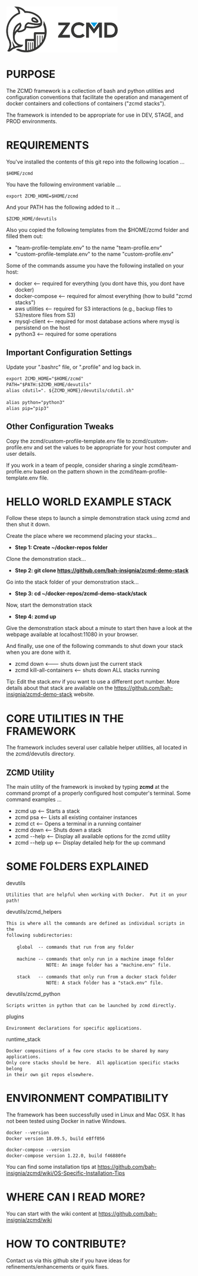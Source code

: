 
![ZCMD Logo](https://github.com/bah-insignia/zcmd-docs/blob/master/category/core/images/logos/logo136-small.png)

PURPOSE
=======
The ZCMD framework is a collection of bash and python utilities and configuration
conventions that facilitate the operation and management of 
docker containers and collections of containers ("zcmd stacks").

The framework is intended to be appropriate for use in DEV, STAGE, and
PROD environments.

REQUIREMENTS
============
You've installed the contents of this git repo into the following location ...

    $HOME/zcmd

You have the following environment variable ...

    export ZCMD_HOME=$HOME/zcmd

And your PATH has the following added to it ...

    $ZCMD_HOME/devutils

Also you copied the following templates from the $HOME/zcmd folder and filled them out:

* "team-profile-template.env" to the name "team-profile.env" 
* "custom-profile-template.env" to the name "custom-profile.env" 

Some of the commands assume you have the following installed on your host:

* docker         <-- required for everything (you dont have this, you dont have docker)
* docker-compose <-- required for almost everything (how to build "zcmd stacks")
* aws utilities  <-- required for S3 interactions (e.g., backup files to S3/restore files from S3)
* mysql-client   <-- required for most database actions where mysql is persistend on the host
* python3        <-- required for some operations

Important Configuration Settings
--------------------------------
Update your ".bashrc" file, or ".profile" and log back in.

    export ZCMD_HOME="$HOME/zcmd"
    PATH="$PATH:$ZCMD_HOME/devutils"
    alias cdutil=". ${ZCMD_HOME}/devutils/cdutil.sh"

    alias python="python3"
    alias pip="pip3"

Other Configuration Tweaks
--------------------------
Copy the zcmd/custom-profile-template.env file to zcmd/custom-profile.env and set
the values to be appropriate for your host computer and user details.

If you work in a team of people, consider sharing a single zcmd/team-profile.env
based on the pattern shown in the zcmd/team-profile-template.env file.

HELLO WORLD EXAMPLE STACK
=========================
Follow these steps to launch a simple demonstration stack using zcmd and
then shut it down.

Create the place where we recommend placing your stacks...

* **Step 1: Create ~/docker-repos folder**

Clone the demonstration stack...

* **Step 2: git clone https://github.com/bah-insignia/zcmd-demo-stack**

Go into the stack folder of your demonstration stack... 

* **Step 3: cd ~/docker-repos/zcmd-demo-stack/stack**

Now, start the demonstration stack

* **Step 4: zcmd up**

Give the demonstration stack about a minute to start then have a look
at the webpage available at localhost:11080 in your browser.

And finally, use one of the following commands to shut down your stack when you are done with it.
* zcmd down <--- shuts down just the current stack
* zcmd kill-all-containers <-- shuts down ALL stacks running 

Tip: Edit the stack.env if you want to use a different port number.  More details about that stack are available on the https://github.com/bah-insignia/zcmd-demo-stack website.

CORE UTILITIES IN THE FRAMEWORK
===============================
The framework includes several user callable helper utilities, all located in the zcmd/devutils directory.

ZCMD Utility
------------
The main utility of the framework is invoked by typing **zcmd** at the command prompt of a properly configured host computer's terminal.  Some command examples ...

* zcmd up <-- Starts a stack
* zcmd psa <-- Lists all existing container instances
* zcmd ct <-- Opens a terminal in a running container
* zcmd down <-- Shuts down a stack
* zcmd --help <-- Display all available options for the zcmd utility
* zcmd --help up <-- Display detailed help for the up command

SOME FOLDERS EXPLAINED
======================

devutils

    Utilities that are helpful when working with Docker.  Put it on your path!

devutils/zcmd_helpers

    This is where all the commands are defined as individual scripts in the 
    following subdirectories:

        global  -- commands that run from any folder

        machine -- commands that only run in a machine image folder
                   NOTE: An image folder has a "machine.env" file.

        stack   -- commands that only run from a docker stack folder
                   NOTE: A stack folder has a "stack.env" file. 

devutils/zcmd_python

    Scripts written in python that can be launched by zcmd directly.

plugins

    Environment declarations for specific applications.

runtime_stack

    Docker compositions of a few core stacks to be shared by many applications.  
    Only core stacks should be here.  All application specific stacks belong 
    in their own git repos elsewhere.

ENVIRONMENT COMPATIBILITY
=========================
The framework has been successfully used in Linux and Mac OSX.  It has 
not been tested using Docker in native Windows.

```
docker --version
Docker version 18.09.5, build e8ff056
```

```
docker-compose --version
docker-compose version 1.22.0, build f46880fe
```
You can find some installation tips at https://github.com/bah-insignia/zcmd/wiki/OS-Specific-Installation-Tips

WHERE CAN I READ MORE?
======================
You can start with the wiki content at https://github.com/bah-insignia/zcmd/wiki

HOW TO CONTRIBUTE?
==================
Contact us via this github site if you have ideas for refinements/enhancements or quirk fixes.
